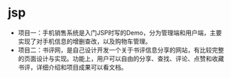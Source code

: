 # jsp
- 项目一：手机销售系统是入门JSP时写的Demo，分为管理端和用户端，主要实现了对手机信息的增删查改，以及购物车管理。
- 项目二：书评网，是自己设计开发一个关于书评信息分享的网站，有比较完整的页面设计与实现。功能上，用户可以自由的分享、查找、评论、点赞和收藏书评，详细介绍和项目成果可以看文档。